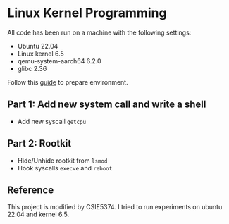 # Linux Kernel Programming

All code has been run on a machine with the following settings:

- Ubuntu 22.04
- Linux kernel 6.5
- qemu-system-aarch64 6.2.0
- glibc 2.36

Follow this [guide](installation.md) to prepare environment.

## Part 1: Add new system call and write a shell

- Add new syscall `getcpu`

## Part 2: Rootkit

- Hide/Unhide rootkit from `lsmod`
- Hook syscalls `execve` and `reboot`

## Reference

This project is modified by CSIE5374. I tried to run experiments on ubuntu 22.04 and kernel 6.5.